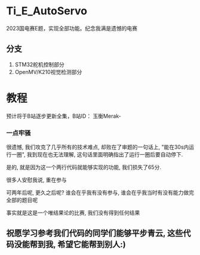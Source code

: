 # Ti_E_AutoServo
2023国电赛E题，实现全部功能。纪念我满是遗憾的电赛

## 分支
1. STM32舵机控制部分
2. OpenMV/K210视觉检测部分

# 教程
预计将于B站逐步更新全集，B站ID： 玉衡Merak-

### 一点牢骚
很遗憾, 我们攻克了几乎所有的技术难点, 却败在了审题的一句话上, "能在30s内运行一圈", 我到现在也无法理解, 这句话里面明确指出了运行一圈后要自动停下.

是的, 就是因为这一个两行代码就能够实现的功能, 我们损失了65分.

很多人安慰我说, 重在参与

可两年后呢, 更久之后呢? 谁会在乎我有没有参与, 谁会在乎我当时有没有能力做完全部的题目呢

事实就是这是一个唯结果论的比赛, 我们没有得到任何结果


祝愿学习参考我们代码的同学们能够平步青云, 这些代码没能帮到我, 希望它能帮到别人:)
--
